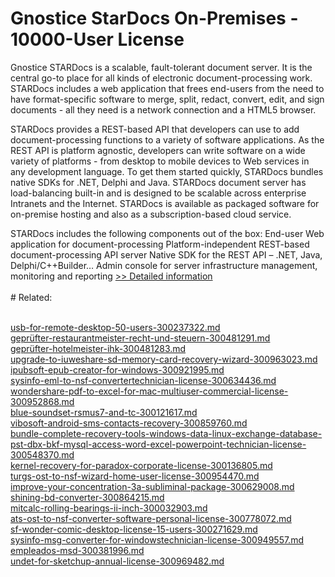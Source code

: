 # Gnostice StarDocs On-Premises - 10000-User License
Gnostice STARDocs is a scalable, fault-tolerant document server. It is the central go-to place for all kinds of electronic document-processing work. STARDocs includes a web application that frees end-users from the need to have format-specific software to merge, split, redact, convert, edit, and sign documents - all they need is a network connection and a HTML5 browser.

STARDocs provides a REST-based API that developers can use to add document-processing functions to a variety of software applications. As the REST API is platform agnostic, developers can write software on a wide variety of platforms - from desktop to mobile devices to Web services in any development language. To get them started quickly, STARDocs bundles native SDKs for .NET, Delphi and Java. STARDocs document server has load-balancing built-in and is designed to be scalable across enterprise Intranets and the Internet. STARDocs is available as packaged software for on-premise hosting and also as a subscription-based cloud service.

STARDocs includes the following components out of the box:
End-user Web application for document-processing
Platform-independent REST-based document-processing API server
Native SDK for the REST API – .NET, Java, Delphi/C++Builder…
Admin console for server infrastructure management, monitoring and reporting
[>> Detailed information](https://secure.shareit.com/shareit/product.html?productid=300669331&affiliateid=200057808)<br/><br/># Related:

<br />[usb-for-remote-desktop-50-users-300237322.md](https://github.com/downloadplanet/downloadplanet/blob/main/usb-for-remote-desktop-50-users-300237322.md)<br />[geprüfter-restaurantmeister-recht-und-steuern-300481291.md](https://github.com/downloadplanet/downloadplanet/blob/main/geprüfter-restaurantmeister-recht-und-steuern-300481291.md)<br />[geprüfter-hotelmeister-ihk-300481283.md](https://github.com/downloadplanet/downloadplanet/blob/main/geprüfter-hotelmeister-ihk-300481283.md)<br />[upgrade-to-iuweshare-sd-memory-card-recovery-wizard-300963023.md](https://github.com/downloadplanet/downloadplanet/blob/main/upgrade-to-iuweshare-sd-memory-card-recovery-wizard-300963023.md)<br />[ipubsoft-epub-creator-for-windows-300921995.md](https://github.com/downloadplanet/downloadplanet/blob/main/ipubsoft-epub-creator-for-windows-300921995.md)<br />[sysinfo-eml-to-nsf-convertertechnician-license-300634436.md](https://github.com/downloadplanet/downloadplanet/blob/main/sysinfo-eml-to-nsf-convertertechnician-license-300634436.md)<br />[wondershare-pdf-to-excel-for-mac-multiuser-commercial-license-300952868.md](https://github.com/downloadplanet/downloadplanet/blob/main/wondershare-pdf-to-excel-for-mac-multiuser-commercial-license-300952868.md)<br />[blue-soundset-rsmus7-and-tc-300121617.md](https://github.com/downloadplanet/downloadplanet/blob/main/blue-soundset-rsmus7-and-tc-300121617.md)<br />[vibosoft-android-sms-contacts-recovery-300859760.md](https://github.com/downloadplanet/downloadplanet/blob/main/vibosoft-android-sms-contacts-recovery-300859760.md)<br />[bundle-complete-recovery-tools-windows-data-linux-exchange-database-pst-dbx-bkf-mysql-access-word-excel-powerpoint-technician-license-300548370.md](https://github.com/downloadplanet/downloadplanet/blob/main/bundle-complete-recovery-tools-windows-data-linux-exchange-database-pst-dbx-bkf-mysql-access-word-excel-powerpoint-technician-license-300548370.md)<br />[kernel-recovery-for-paradox-corporate-license-300136805.md](https://github.com/downloadplanet/downloadplanet/blob/main/kernel-recovery-for-paradox-corporate-license-300136805.md)<br />[turgs-ost-to-nsf-wizard-home-user-license-300954470.md](https://github.com/downloadplanet/downloadplanet/blob/main/turgs-ost-to-nsf-wizard-home-user-license-300954470.md)<br />[improve-your-concentration-3a-subliminal-package-300629008.md](https://github.com/downloadplanet/downloadplanet/blob/main/improve-your-concentration-3a-subliminal-package-300629008.md)<br />[shining-bd-converter-300864215.md](https://github.com/downloadplanet/downloadplanet/blob/main/shining-bd-converter-300864215.md)<br />[mitcalc-rolling-bearings-ii-inch-300032903.md](https://github.com/downloadplanet/downloadplanet/blob/main/mitcalc-rolling-bearings-ii-inch-300032903.md)<br />[ats-ost-to-nsf-converter-software-personal-license-300778072.md](https://github.com/downloadplanet/downloadplanet/blob/main/ats-ost-to-nsf-converter-software-personal-license-300778072.md)<br />[sf-wonder-comic-desktop-license-15-users-300271629.md](https://github.com/downloadplanet/downloadplanet/blob/main/sf-wonder-comic-desktop-license-15-users-300271629.md)<br />[sysinfo-msg-converter-for-windowstechnician-license-300949557.md](https://github.com/downloadplanet/downloadplanet/blob/main/sysinfo-msg-converter-for-windowstechnician-license-300949557.md)<br />[empleados-msd-300381996.md](https://github.com/downloadplanet/downloadplanet/blob/main/empleados-msd-300381996.md)<br />[undet-for-sketchup-annual-license-300969482.md](https://github.com/downloadplanet/downloadplanet/blob/main/undet-for-sketchup-annual-license-300969482.md)